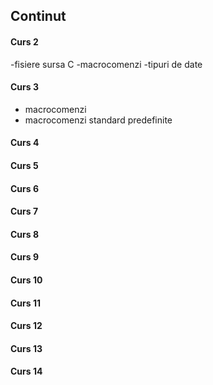 ## Continut

#### Curs 2
-fisiere sursa C
-macrocomenzi
-tipuri de date

#### Curs 3
- macrocomenzi
- macrocomenzi standard predefinite

#### Curs 4

#### Curs 5

#### Curs 6

#### Curs 7

#### Curs 8

#### Curs 9

#### Curs 10

#### Curs 11

#### Curs 12

#### Curs 13

#### Curs 14
